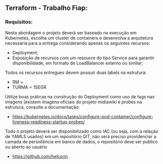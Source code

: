 ## Terraform - Trabalho Fiap:

### Requisitos:

Nesta abordagem o projeto deverá ser baseado na execução em Kubernetes, escolha um cluster de containers e desenvolva a arquitetura necessária para a entrega considerando apenas os seguintes recursos:
  - Deployment;
  - Exposição de recursos com um resource do tipo Service para garantir disponibilidade, em formato de LoadBalancer externo ou similar;

Todos os recursos entregues devem possuir duas labels na estrutura:
  - RM = <NUMERO DO RM DO ALUNO>
  - TURMA = 1SEGR
        
Utilize boas práticas na construção do Deployment como uso de tags nas imagens (existem imagens oficiais do projeto midiawiki e probes na estrutura, consulte a documentação: 
  - https://kubernetes.io/docs/tasks/configure-pod-container/configure-liveness-readiness-startup-probes/

Todo o projeto deverá ser disponibilizado como IAC (ou seja, com a relação de YAMLS usados) em um repositório GIT, não será preciso providenciar a camada de persistência em banco de dados, o repositório deve ser público ou aberto ao usuário
  - https://github.com/helcorin



